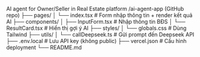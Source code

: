 
AI agent for Owner/Seller in Real Estate platform
/ai-agent-app (GitHub repo)
├── pages/
│   └── index.tsx         # Form nhập thông tin + render kết quả AI
├── components/
│   ├── InputForm.tsx     # Nhập thông tin BĐS
│   └── ResultCard.tsx    # Hiển thị gợi ý AI
├── styles/
│   └── globals.css       # Dùng Tailwind
├── utils/
│   └── callDeepseek.ts   # Gửi prompt đến Deepseek API
├── .env.local            # Lưu API key (không public)
├── vercel.json           # Cấu hình deployment
└── README.md
